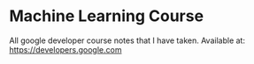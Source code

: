# Machine Learning Course
All google developer course notes that I have taken. Available at: https://developers.google.com
